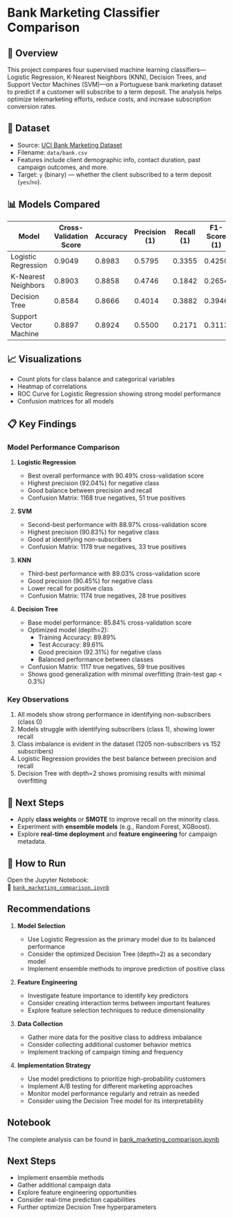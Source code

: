 # Bank Marketing Classifier Comparison

## 📌 Overview
This project compares four supervised machine learning classifiers—Logistic Regression, K-Nearest Neighbors (KNN), Decision Trees, and Support Vector Machines (SVM)—on a Portuguese bank marketing dataset to predict if a customer will subscribe to a term deposit. The analysis helps optimize telemarketing efforts, reduce costs, and increase subscription conversion rates.

## 📁 Dataset
- Source: [UCI Bank Marketing Dataset](https://archive.ics.uci.edu/ml/datasets/bank+marketing)
- Filename: `data/bank.csv`
- Features include client demographic info, contact duration, past campaign outcomes, and more.
- Target: `y` (binary) — whether the client subscribed to a term deposit (`yes`/`no`).

## 📊 Models Compared
| Model                | Cross-Validation Score | Accuracy | Precision (1) | Recall (1) | F1-Score (1) |
|----------------------|------------------------|----------|----------------|------------|--------------|
| Logistic Regression  | 0.9049                 | 0.8983   | 0.5795         | 0.3355     | 0.4250       |
| K-Nearest Neighbors  | 0.8903                 | 0.8858   | 0.4746         | 0.1842     | 0.2654       |
| Decision Tree        | 0.8584                 | 0.8666   | 0.4014         | 0.3882     | 0.3946       |
| Support Vector Machine | 0.8897               | 0.8924   | 0.5500         | 0.2171     | 0.3113       |

## 📈 Visualizations
- Count plots for class balance and categorical variables
- Heatmap of correlations
- ROC Curve for Logistic Regression showing strong model performance
- Confusion matrices for all models

## 📋 Key Findings

### Model Performance Comparison

1. **Logistic Regression**
   - Best overall performance with 90.49% cross-validation score
   - Highest precision (92.04%) for negative class
   - Good balance between precision and recall
   - Confusion Matrix: 1168 true negatives, 51 true positives

2. **SVM**
   - Second-best performance with 88.97% cross-validation score
   - Highest precision (90.83%) for negative class
   - Good at identifying non-subscribers
   - Confusion Matrix: 1178 true negatives, 33 true positives

3. **KNN**
   - Third-best performance with 89.03% cross-validation score
   - Good precision (90.45%) for negative class
   - Lower recall for positive class
   - Confusion Matrix: 1174 true negatives, 28 true positives

4. **Decision Tree**
   - Base model performance: 85.84% cross-validation score
   - Optimized model (depth=2):
     * Training Accuracy: 89.89%
     * Test Accuracy: 89.61%
     * Good precision (92.31%) for negative class
     * Balanced performance between classes
   - Confusion Matrix: 1117 true negatives, 59 true positives
   - Shows good generalization with minimal overfitting (train-test gap < 0.3%)

### Key Observations
1. All models show strong performance in identifying non-subscribers (class 0)
2. Models struggle with identifying subscribers (class 1), showing lower recall
3. Class imbalance is evident in the dataset (1205 non-subscribers vs 152 subscribers)
4. Logistic Regression provides the best balance between precision and recall
5. Decision Tree with depth=2 shows promising results with minimal overfitting

## 📌 Next Steps
- Apply **class weights** or **SMOTE** to improve recall on the minority class.
- Experiment with **ensemble models** (e.g., Random Forest, XGBoost).
- Explore **real-time deployment** and **feature engineering** for campaign metadata.

## 📘 How to Run
Open the Jupyter Notebook:  
📎 [`bank_marketing_comparison.ipynb`](./bank_marketing_comparison.ipynb)

 
## Recommendations

1. **Model Selection**
   - Use Logistic Regression as the primary model due to its balanced performance
   - Consider the optimized Decision Tree (depth=2) as a secondary model
   - Implement ensemble methods to improve prediction of positive class

2. **Feature Engineering**
   - Investigate feature importance to identify key predictors
   - Consider creating interaction terms between important features
   - Explore feature selection techniques to reduce dimensionality

3. **Data Collection**
   - Gather more data for the positive class to address imbalance
   - Consider collecting additional customer behavior metrics
   - Implement tracking of campaign timing and frequency

4. **Implementation Strategy**
   - Use model predictions to prioritize high-probability customers
   - Implement A/B testing for different marketing approaches
   - Monitor model performance regularly and retrain as needed
   - Consider using the Decision Tree model for its interpretability

## Notebook
The complete analysis can be found in [bank_marketing_comparison.ipynb](bank_marketing_comparison.ipynb)

## Next Steps
- Implement ensemble methods
- Gather additional campaign data
- Explore feature engineering opportunities
- Consider real-time prediction capabilities
- Further optimize Decision Tree hyperparameters
